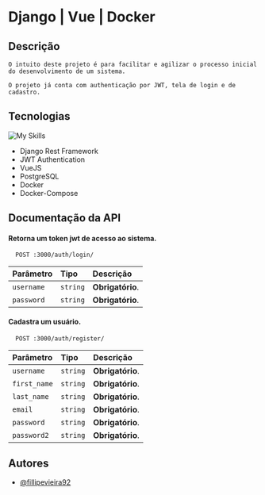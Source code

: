 # Django | Vue | Docker

## Descrição

`O intuito deste projeto é para facilitar e agilizar o processo inicial do desenvolvimento de um sistema.`

`O projeto já conta com authenticação por JWT, tela de login e de cadastro.`




## Tecnologias

![My Skills](https://skillicons.dev/icons?i=python,django,postgresql,vue,javascript,bootstrap,docker)     


- Django Rest Framework
- JWT Authentication
- VueJS
- PostgreSQL
- Docker
- Docker-Compose




## Documentação da API

#### Retorna um token jwt de acesso ao sistema.

```http
  POST :3000/auth/login/
```

| Parâmetro  | Tipo     | Descrição        |
| :--------- | :------- | :--------------- |
| `username` | `string` | **Obrigatório**. |
| `password` | `string` | **Obrigatório**. |

#### Cadastra um usuário.

```http
  POST :3000/auth/register/
```

| Parâmetro   | Tipo     | Descrição        |
| :---------- | :------- | :--------------- |
| `username`  | `string` | **Obrigatório**. |
| `first_name`| `string` | **Obrigatório**. |
| `last_name` | `string` | **Obrigatório**. |
| `email`     | `string` | **Obrigatório**. |
| `password`  | `string` | **Obrigatório**. |
| `password2` | `string` | **Obrigatório**. |




## Autores

- [@fillipevieira92](https://www.github.com/fillipevieira92)
